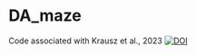 # DA_maze
Code associated with Krausz et al., 2023
[![DOI](https://zenodo.org/badge/651264850.svg)](https://zenodo.org/badge/latestdoi/651264850)
